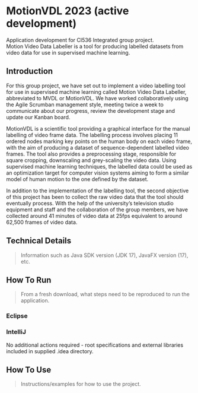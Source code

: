 # MotionVDL 2023 (active development)

Application development for CI536 Integrated group project.\
Motion Video Data Labeller is a tool for producing labelled
datasets from video data for use in supervised machine learning.


## Introduction

For this group project, we have set out to implement a video labelling tool for use in supervised machine learning called Motion Video Data Labeller, abbreviated to MVDL or MotionVDL. We have worked collaboratively using the Agile Scrumban management style, meeting twice a week to communicate about our progress, review the development stage and update our Kanban board.

MotionVDL is a scientific tool providing a graphical interface for the manual labelling of video frame data. The labelling process involves placing 11 ordered nodes marking key points on the human body on each video frame, with the aim of producing a dataset of sequence-dependent labelled video frames. The tool also provides a preprocessing stage, responsible for square cropping, downscaling and grey-scaling the video data. Using supervised machine learning techniques, the labelled data could be used as an optimization target for computer vision systems aiming to form a similar model of human motion to the one defined by the dataset.

In addition to the implementation of the labelling tool, the second objective of this project has been to collect the raw video data that the tool should eventually process. With the help of the university’s television studio equipment and staff and the collaboration of the group members, we have collected around 41 minutes of video data at 25fps equivalent to around 62,500 frames of video data.



## Technical Details
> Information such as Java SDK version (JDK 17), JavaFX version (17), etc.



## How To Run
> From a fresh download, what steps need to be reproduced to run the application.

### Eclipse


### IntelliJ
No additional actions required - root specifications and external libraries included in supplied .idea directory.


## How To Use
> Instructions/examples for how to use the project.
